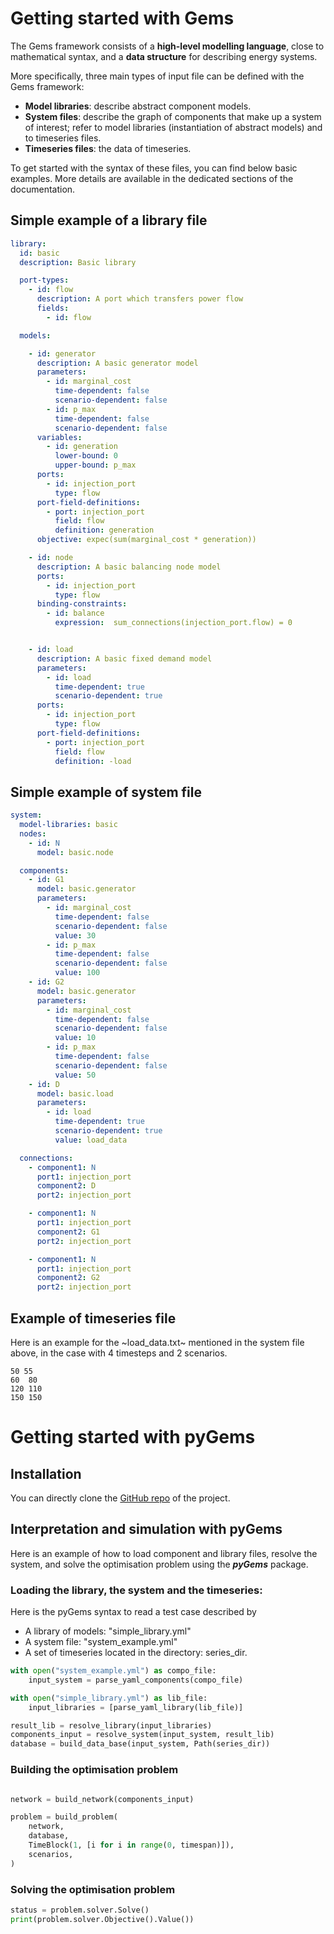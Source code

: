 # Getting started with Gems

The Gems framework consists of a **high-level modelling language**, close to mathematical syntax, and a **data structure** for describing energy systems.

More specifically, three main types of input file can be defined with the Gems framework:

- **Model libraries**: describe abstract component models.  
- **System files**: describe the graph of components that make up a system of interest; refer to model libraries (instantiation of abstract models) and to timeseries files.  
- **Timeseries files**: the data of timeseries.

To get started with the syntax of these files, you can find below basic examples. More details are available in the dedicated sections of the documentation.

## Simple example of a library file
~~~ yaml
library:
  id: basic
  description: Basic library

  port-types:
    - id: flow
      description: A port which transfers power flow
      fields:
        - id: flow

  models:

    - id: generator
      description: A basic generator model
      parameters:
        - id: marginal_cost
          time-dependent: false
          scenario-dependent: false
        - id: p_max
          time-dependent: false
          scenario-dependent: false
      variables:
        - id: generation
          lower-bound: 0
          upper-bound: p_max
      ports:
        - id: injection_port
          type: flow
      port-field-definitions:
        - port: injection_port
          field: flow
          definition: generation
      objective: expec(sum(marginal_cost * generation))

    - id: node
      description: A basic balancing node model
      ports:
        - id: injection_port
          type: flow
      binding-constraints:
        - id: balance
          expression:  sum_connections(injection_port.flow) = 0


    - id: load
      description: A basic fixed demand model
      parameters:
        - id: load
          time-dependent: true
          scenario-dependent: true
      ports:
        - id: injection_port
          type: flow
      port-field-definitions:
        - port: injection_port
          field: flow
          definition: -load

~~~

## Simple example of system file
~~~yaml
system:
  model-libraries: basic
  nodes:
    - id: N
      model: basic.node

  components:
    - id: G1
      model: basic.generator
      parameters:
        - id: marginal_cost
          time-dependent: false
          scenario-dependent: false
          value: 30
        - id: p_max
          time-dependent: false
          scenario-dependent: false
          value: 100
    - id: G2
      model: basic.generator
      parameters:
        - id: marginal_cost
          time-dependent: false
          scenario-dependent: false
          value: 10
        - id: p_max
          time-dependent: false
          scenario-dependent: false
          value: 50
    - id: D
      model: basic.load
      parameters:
        - id: load
          time-dependent: true
          scenario-dependent: true
          value: load_data

  connections:
    - component1: N
      port1: injection_port
      component2: D
      port2: injection_port

    - component1: N
      port1: injection_port
      component2: G1
      port2: injection_port

    - component1: N
      port1: injection_port
      component2: G2
      port2: injection_port
~~~

## Example of timeseries file
Here is an example for the ~load_data.txt~ mentioned in the system file above, in the case with 4 timesteps and 2 scenarios.

~~~
50 55
60  80
120 110
150 150
~~~

# Getting started with pyGems

## Installation

You can directly clone the [GitHub repo](https://github.com/AntaresSimulatorTeam/pyGems) of the project.

## Interpretation and simulation with pyGems

Here is an example of how to load component and library files, resolve the system, and solve the optimisation problem using the ***pyGems*** package.

### Loading the library, the system and the timeseries:

Here is the pyGems syntax to read a test case described by

-  A library of models: "simple_library.yml"
-  A system file: "system_example.yml"
-  A set of timeseries located in the directory: series_dir.

~~~ python
with open("system_example.yml") as compo_file:
    input_system = parse_yaml_components(compo_file)

with open("simple_library.yml") as lib_file:
    input_libraries = [parse_yaml_library(lib_file)]

result_lib = resolve_library(input_libraries)
components_input = resolve_system(input_system, result_lib)
database = build_data_base(input_system, Path(series_dir))
~~~

### Building the optimisation problem



~~~ python

network = build_network(components_input)

problem = build_problem(
    network,
    database,
    TimeBlock(1, [i for i in range(0, timespan)]),
    scenarios,
)
~~~

### Solving the optimisation problem
~~~ python
status = problem.solver.Solve()
print(problem.solver.Objective().Value())
~~~
